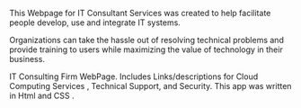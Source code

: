 
This Webpage for IT Consultant Services was created to help facilitate people develop, use and integrate IT systems.

 Organizations can take the hassle out of resolving technical problems and provide training to users while maximizing the value of technology in their business.


IT Consulting Firm WebPage. Includes Links/descriptions for Cloud Computing Services , Technical Support, and Security.  This app was written in Html and CSS . 
